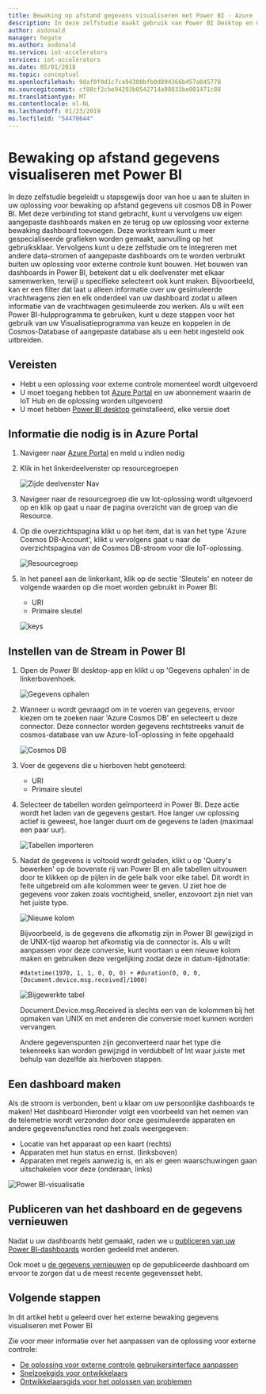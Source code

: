 ```yaml
---
title: Bewaking op afstand gegevens visualiseren met Power BI - Azure | Microsoft Docs
description: In deze zelfstudie maakt gebruik van Power BI Desktop en Cosmos DB integerate gegevens van een oplossing voor externe controle in een aangepaste visualisatie. Deze manier waarop gebruikers kunnen hun eigen aangepaste dashboards kunt bouwen en delen van deze gebruikers niet op de oplossing.
author: asdonald
manager: hegate
ms.author: asdonald
ms.service: iot-accelerators
services: iot-accelerators
ms.date: 05/01/2018
ms.topic: conceptual
ms.openlocfilehash: 9daf0f0d1c7ca94308bfb0d894366b457a045770
ms.sourcegitcommit: cf88cf2cbe94293b0542714a98833be001471c08
ms.translationtype: MT
ms.contentlocale: nl-NL
ms.lasthandoff: 01/23/2019
ms.locfileid: "54470644"
---
```

# <a name="visualize-remote-monitoring-data-using-power-bi"></a>Bewaking op afstand gegevens visualiseren met Power BI

In deze zelfstudie begeleidt u stapsgewijs door van hoe u aan te sluiten in uw oplossing voor bewaking op afstand gegevens uit cosmos DB in Power BI. Met deze verbinding tot stand gebracht, kunt u vervolgens uw eigen aangepaste dashboards maken en ze terug op uw oplossing voor externe bewaking dashboard toevoegen. Deze workstream kunt u meer gespecialiseerde grafieken worden gemaakt, aanvulling op het gebruiksklaar. Vervolgens kunt u deze zelfstudie om te integreren met andere data-stromen of aangepaste dashboards om te worden verbruikt buiten uw oplossing voor externe controle kunt bouwen. Het bouwen van dashboards in Power BI, betekent dat u elk deelvenster met elkaar samenwerken, terwijl u specifieke selecteert ook kunt maken. Bijvoorbeeld, kan er een filter dat laat u alleen informatie over uw gesimuleerde vrachtwagens zien en elk onderdeel van uw dashboard zodat u alleen informatie van de vrachtwagen gesimuleerde zou werken. Als u wilt een Power BI-hulpprogramma te gebruiken, kunt u deze stappen voor het gebruik van uw Visualisatieprogramma van keuze en koppelen in de Cosmos-Database of aangepaste database als u een hebt ingesteld ook uitbreiden. 

## <a name="prerequisites"></a>Vereisten

- Hebt u een oplossing voor externe controle momenteel wordt uitgevoerd
- U moet toegang hebben tot [Azure Portal](https://portal.azure.com) en uw abonnement waarin de IoT Hub en de oplossing worden uitgevoerd
- U moet hebben [Power BI desktop](https://powerbi.microsoft.com) geïnstalleerd, elke versie doet


## <a name="information-needed-from-azure-portal"></a>Informatie die nodig is in Azure Portal

1. Navigeer naar [Azure Portal](https://portal.azure.com) en meld u indien nodig

2. Klik in het linkerdeelvenster op resourcegroepen

    ![Zijde deelvenster Nav](./media/iot-accelerators-integrate-data-powerbi/side_panel.png)

3. Navigeer naar de resourcegroep die uw Iot-oplossing wordt uitgevoerd op en klik op gaat u naar de pagina overzicht van de groep van die Resource. 

4. Op die overzichtspagina klikt u op het item, dat is van het type 'Azure Cosmos DB-Account', klikt u vervolgens gaat u naar de overzichtspagina van de Cosmos DB-stroom voor die IoT-oplossing.

    ![Resourcegroep](./media/iot-accelerators-integrate-data-powerbi/resource_groups.png)

5. In het paneel aan de linkerkant, klik op de sectie 'Sleutels' en noteer de volgende waarden op die moet worden gebruikt in Power BI:

    - URI
    - Primaire sleutel

    ![keys](./media/iot-accelerators-integrate-data-powerbi/keys.png)

## <a name="setting-up-the-stream-in-power-bi"></a>Instellen van de Stream in Power BI
  
1. Open de Power BI desktop-app en klikt u op 'Gegevens ophalen' in de linkerbovenhoek. 

    ![Gegevens ophalen](./media/iot-accelerators-integrate-data-powerbi/get_data.png)

2. Wanneer u wordt gevraagd om in te voeren van gegevens, ervoor kiezen om te zoeken naar 'Azure Cosmos DB' en selecteert u deze connector. Deze connector worden gegevens rechtstreeks vanuit de cosmos-database van uw Azure-IoT-oplossing in feite opgehaald
  
    ![Cosmos DB](./media/iot-accelerators-integrate-data-powerbi/cosmos_db.png)
  
3. Voer de gegevens die u hierboven hebt genoteerd:

    * URI
    * Primaire sleutel

4. Selecteer de tabellen worden geïmporteerd in Power BI. Deze actie wordt het laden van de gegevens gestart. Hoe langer uw oplossing actief is geweest, hoe langer duurt om de gegevens te laden (maximaal een paar uur). 

    ![Tabellen importeren](./media/iot-accelerators-integrate-data-powerbi/import_tables.png)

5. Nadat de gegevens is voltooid wordt geladen, klikt u op 'Query's bewerken' op de bovenste rij van Power BI en alle tabellen uitvouwen door te klikken op de pijlen in de gele balk voor elke tabel. Dit wordt in feite uitgebreid om alle kolommen weer te geven. U ziet hoe de gegevens voor zaken zoals vochtigheid, sneller, enzovoort zijn niet van het juiste type.

    ![Nieuwe kolom](./media/iot-accelerators-integrate-data-powerbi/new_column.png)
  
    Bijvoorbeeld, is de gegevens die afkomstig zijn in Power BI gewijzigd in de UNIX-tijd waarop het afkomstig via de connector is. Als u wilt aanpassen voor deze conversie, kunt voortaan u een nieuwe kolom maken en gebruiken deze vergelijking zodat deze in datum-tijdnotatie: 

    ```text
    #datetime(1970, 1, 1, 0, 0, 0) + #duration(0, 0, 0, [Document.device.msg.received]/1000)
    ```

    ![Bijgewerkte tabel](./media/iot-accelerators-integrate-data-powerbi/updated_table.png)
  
    Document.Device.msg.Received is slechts een van de kolommen bij het opmaken van UNIX en met anderen die conversie moet kunnen worden vervangen. 
  
    Andere gegevenspunten zijn geconverteerd naar het type die tekenreeks kan worden gewijzigd in verdubbelt of Int waar juiste met behulp van dezelfde als hierboven stappen.

## <a name="creating-a-dashboard"></a>Een dashboard maken

Als de stroom is verbonden, bent u klaar om uw persoonlijke dashboards te maken! Het dashboard Hieronder volgt een voorbeeld van het nemen van de telemetrie wordt verzonden door onze gesimuleerde apparaten en andere gegevensfuncties rond het zoals weergegeven: 

* Locatie van het apparaat op een kaart (rechts)
* Apparaten met hun status en ernst. (linksboven)
* Apparaten met regels aanwezig is, en als er geen waarschuwingen gaan uitschakelen voor deze (onderaan, links)

![Power BI-visualisatie](./media/iot-accelerators-integrate-data-powerbi/visual_data.png)

## <a name="publishing-the-dashboard-and-refreshing-the-data"></a>Publiceren van het dashboard en de gegevens vernieuwen

Nadat u uw dashboards hebt gemaakt, raden we u [publiceren van uw Power BI-dashboards](https://docs.microsoft.com/power-bi/desktop-upload-desktop-files) worden gedeeld met anderen.

Ook moet u [de gegevens vernieuwen](https://docs.microsoft.com/power-bi/refresh-data) op de gepubliceerde dashboard om ervoor te zorgen dat u de meest recente gegevensset hebt.

## <a name="next-steps"></a>Volgende stappen

In dit artikel hebt u geleerd over het externe bewaking gegevens visualiseren met Power BI

Zie voor meer informatie over het aanpassen van de oplossing voor externe controle:

* [De oplossing voor externe controle gebruikersinterface aanpassen](iot-accelerators-remote-monitoring-customize.md)
* [Snelzoekgids voor ontwikkelaars](https://github.com/Azure/azure-iot-pcs-remote-monitoring-dotnet/wiki/Developer-Reference-Guide)
* [Ontwikkelaarsgids voor het oplossen van problemen](https://github.com/Azure/azure-iot-pcs-remote-monitoring-dotnet/wiki/Developer-Troubleshooting-Guide)

